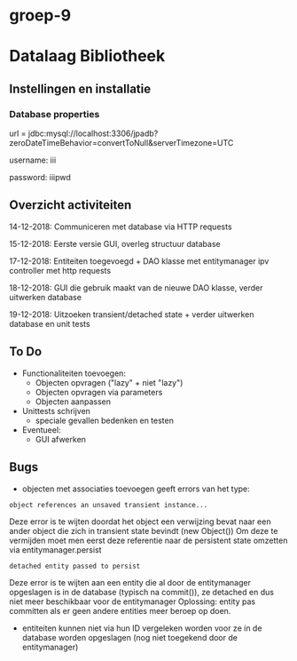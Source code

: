 # groep-9

# Datalaag Bibliotheek 

## Instellingen en installatie

### Database properties
url = jdbc:mysql://localhost:3306/jpadb?zeroDateTimeBehavior=convertToNull&serverTimezone=UTC

username: iii

password: iiipwd

## Overzicht activiteiten

14-12-2018: Communiceren met database via HTTP requests 

15-12-2018: Eerste versie GUI, overleg structuur database

17-12-2018: Entiteiten toegevoegd + DAO klasse met entitymanager ipv controller met http requests

18-12-2018: GUI die gebruik maakt van de nieuwe DAO klasse, verder uitwerken database

19-12-2018: Uitzoeken transient/detached state + verder uitwerken database en unit tests

## To Do
- Functionaliteiten toevoegen:
  - Objecten opvragen ("lazy" + niet "lazy")
  - Objecten opvragen via parameters
  - Objecten aanpassen
- Unittests schrijven
  - speciale gevallen bedenken en testen
- Eventueel:
  - GUI afwerken

## Bugs
- objecten met associaties toevoegen geeft errors van het type:
```
object references an unsaved transient instance...
```
Deze error is te wijten doordat het object een verwijzing bevat naar een ander object die zich in transient state bevindt (new Object())
Om deze te vermijden moet men eerst deze referentie naar de persistent state omzetten via entitymanager.persist
```
detached entity passed to persist
```
Deze error is te wijten aan een entity die al door de entitymanager opgeslagen is in de database (typisch na commit()), ze detached en dus niet meer beschikbaar voor de entitymanager
Oplossing: entity pas committen als er geen andere entities meer beroep op doen.

- entiteiten kunnen niet via hun ID vergeleken worden voor ze in de database worden opgeslagen (nog niet toegekend door de entitymanager)
 
